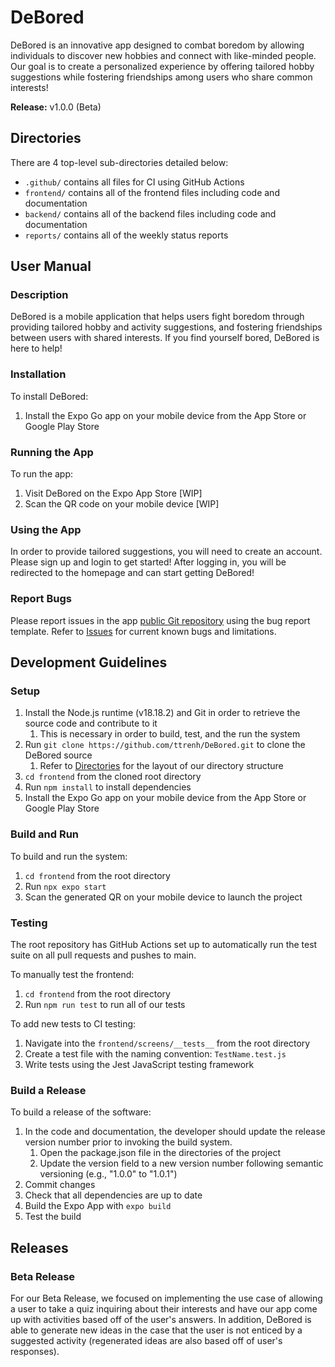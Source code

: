 # DeBored

DeBored is an innovative app designed to combat boredom by allowing individuals to discover new hobbies and connect with like-minded people. Our goal is to create a personalized experience by offering tailored hobby suggestions while fostering friendships among users who share common interests!

**Release:** v1.0.0 (Beta)

## Directories

There are 4 top-level sub-directories detailed below:
- `.github/` contains all files for CI using GitHub Actions
- `frontend/` contains all of the frontend files including code and documentation
- `backend/` contains all of the backend files including code and documentation
- `reports/` contains all of the weekly status reports

## User Manual 

### Description

DeBored is a mobile application that helps users fight boredom through providing tailored hobby and activity suggestions, and fostering friendships between users with shared interests. If you find yourself bored, DeBored is here to help!

### Installation 

To install DeBored: 
1. Install the Expo Go app on your mobile device from the App Store or Google Play Store
  
### Running the App

To run the app: 
1. Visit DeBored on the Expo App Store [WIP]
2. Scan the QR code on your mobile device [WIP]

### Using the App

In order to provide tailored suggestions, you will need to create an account. Please sign up and login to get started! After logging in, you will be redirected to the homepage and can start getting DeBored!

### Report Bugs 

Please report issues in the app [public Git repository](https://github.com/ttrenh/DeBored/) using the bug report template. Refer to [Issues](https://github.com/ttrenh/DeBored/issues) for current known bugs and limitations.

## Development Guidelines 

### Setup 

1. Install the Node.js runtime (v18.18.2) and Git in order to retrieve the source code and contribute to it
      1. This is necessary in order to build, test, and the run the system
2. Run `git clone https://github.com/ttrenh/DeBored.git` to clone the DeBored source
      1. Refer to [Directories](#directories) for the layout of our directory structure
4. `cd frontend` from the cloned root directory
5. Run `npm install` to install dependencies
6. Install the Expo Go app on your mobile device from the App Store or Google Play Store
  
### Build and Run 

To build and run the system: 
1. `cd frontend` from the root directory
2. Run `npx expo start`
3. Scan the generated QR on your mobile device to launch the project

### Testing 

The root repository has GitHub Actions set up to automatically run the test suite on all pull requests and pushes to main. 

To manually test the frontend: 
1. `cd frontend` from the root directory
2. Run `npm run test` to run all of our tests

To add new tests to CI testing: 
1. Navigate into the `frontend/screens/__tests__` from the root directory
2. Create a test file with the naming convention: `TestName.test.js`
3. Write tests using the Jest JavaScript testing framework

### Build a Release 

To build a release of the software:
1. In the code and documentation, the developer should update the release version number prior to invoking the build system.
      1. Open the package.json file in the directories of the project
      2. Update the version field to a new version number following semantic versioning (e.g., "1.0.0" to "1.0.1")
3. Commit changes
4. Check that all dependencies are up to date
5. Build the Expo App with `expo build`
6. Test the build 

## Releases

### Beta Release

For our Beta Release, we focused on implementing the use case of allowing a user to take a quiz inquiring about their interests and have our app come up with activities based off of the user's answers. In addition, DeBored is able to generate new ideas in the case that the user is not enticed by a suggested activity (regenerated ideas are also based off of user's responses).
